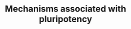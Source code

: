 ---
annotations:
- id: CL:0002248
  parent: stem cell
  type: Cell Type Ontology
  value: pluripotent stem cell
- id: PW:0000650
  parent: signaling pathway
  type: Pathway Ontology
  value: signaling pathway pertinent to development
authors:
- C.Harder
- AlexanderPico
- MaintBot
- Ddigles
- Mkutmon
- Evelo
- Eweitz
description: 'The aim of the PluriNetWork is to give an overview of specific mechanisms
  associated with pluripotency in mouse. Each node represents a gene and its corresponding
  protein product. As stated, we intentionally focused on information flow, neglecting
  reactions, metabolites, intracellular movement of components, and their modifications
  such as protein phosphorylation Each edge can be seen as direct mechanism between
  its nodes. For more information, see Som A, Harder C, Greber B, Siatkowski M, Paudel
  Y, et al. 2010 The PluriNetWork: An Electronic Representation of the Network Underlying
  Pluripotency in Mouse, and Its Applications. PLoS ONE 5(12): e15165. doi:10.1371/journal.pone.0015165
  http://www.plosone.org/article/info%3Adoi%2F10.1371%2Fjournal.pone.0015165  The
  June 2010 PluriNetWork described in the paper can be found at http://www.ibima.med.uni-rostock.de/IBIMA/PluriNetWork/
  . The PluriNetWork at WikiPathWays started with the December 2010 version.'
last-edited: 2022-05-18
organisms:
- Mus musculus
redirect_from:
- /index.php/Pathway:WP1763
- /instance/WP1763
- /instance/WP1763_rr120787
revision: r120787
schema-jsonld:
- '@context': https://schema.org/
  '@id': https://wikipathways.github.io/pathways/WP1763.html
  '@type': Dataset
  creator:
    '@type': Organization
    name: WikiPathways
  description: 'The aim of the PluriNetWork is to give an overview of specific mechanisms
    associated with pluripotency in mouse. Each node represents a gene and its corresponding
    protein product. As stated, we intentionally focused on information flow, neglecting
    reactions, metabolites, intracellular movement of components, and their modifications
    such as protein phosphorylation Each edge can be seen as direct mechanism between
    its nodes. For more information, see Som A, Harder C, Greber B, Siatkowski M,
    Paudel Y, et al. 2010 The PluriNetWork: An Electronic Representation of the Network
    Underlying Pluripotency in Mouse, and Its Applications. PLoS ONE 5(12): e15165.
    doi:10.1371/journal.pone.0015165 http://www.plosone.org/article/info%3Adoi%2F10.1371%2Fjournal.pone.0015165  The
    June 2010 PluriNetWork described in the paper can be found at http://www.ibima.med.uni-rostock.de/IBIMA/PluriNetWork/
    . The PluriNetWork at WikiPathWays started with the December 2010 version.'
  keywords:
  - 1600029D21Rik
  - Acvr1
  - Acvr1b
  - Acvr1c
  - Aes
  - Akt1
  - Apc
  - Arid3b
  - Atf2
  - Atrx
  - Axin1
  - Bcam
  - Bmp4
  - Bmpr2
  - Brca1
  - Cabin1
  - Cad
  - Carm1
  - Casp3
  - Ccnd1
  - Cd44
  - Cdc73
  - Cdh1
  - Cdk2
  - Cdk2ap1
  - Cdkn1a
  - Cdkn2a
  - Cdx2
  - Cer1
  - Chd4
  - Creb1
  - Crebbp
  - Ctbp1
  - Ctbp2
  - Ctcf
  - Ctnnb1
  - Ctr9
  - Cubn
  - Dazl
  - Ddb1
  - Dffa
  - Dgka
  - Dhx9
  - Dkk1
  - Dnmt1
  - Dnmt3a
  - Dnmt3b
  - Dnmt3l
  - Dppa4
  - Dpysl2
  - Dvl1
  - E130012A19Rik
  - Eed
  - Ehmt1
  - Ehmt2
  - Ep300
  - Ep400
  - Eras
  - Ercc5
  - Esrrb
  - Etv5
  - Ewsr1
  - Ezh1
  - Ezh2
  - Fam129a
  - Fbxo15
  - Fgf4
  - Fgf5
  - Fgfr1
  - Fos
  - Foxd3
  - Frap1
  - Fzd1
  - Gab1
  - Gadd45a
  - Gadd45gip1
  - Gata6
  - Gatad2a
  - Gatad2b
  - Gbx2
  - Gdf9
  - Grb2
  - Grsf1
  - Gsk3b
  - H3f3a
  - Hand2
  - Hcfc1
  - Hck
  - Hdac1
  - Hdac2
  - Hdac4
  - Hells
  - Hif1a
  - Hira
  - Hnrnpu
  - Hras1
  - Icam1
  - Id1
  - Igfbp3
  - Il6st
  - Inhbb
  - Ins1
  - Insr
  - Ipo7
  - Ipo9
  - Irs1
  - Itgb1
  - Jak1
  - Jarid2
  - Kat5
  - Kdm1a
  - Kdm3a
  - Kdm4c
  - Kdm5c
  - Kdm6a
  - Kdm6b
  - Klf2
  - Klf4
  - Klf5
  - Kpna2
  - Kpnb1
  - Lef1
  - Lefty1
  - Leo1
  - Lif
  - Lifr
  - Lrp5
  - Lyar
  - Map2k1
  - Mapk1
  - Mapk3
  - Mbd2
  - Mbd3
  - Mdm2
  - Med12
  - Mef2c
  - Mef2d
  - Mitf
  - Mll2
  - Mpl
  - Mta1
  - Mta2
  - Mtf2
  - Mybl2
  - Myc
  - Mycn
  - Myod1
  - Nacc1
  - Nanog
  - Ncl
  - Ncoa1
  - Nedd4l
  - Nfkb1
  - Nkd1
  - Nme2
  - Nobox
  - Nodal
  - Notch1
  - Nppb
  - Npr1
  - Nr0b1
  - Nr2c1
  - Nr2f1
  - Nr2f2
  - Nr2f6
  - Nr5a2
  - Nr6a1
  - Ocln
  - Ogt
  - Otx2
  - P4ha1
  - Paf1
  - Parp1
  - Pax6
  - Pbrm1
  - Perp
  - Phc1
  - Phf17
  - Pias2
  - Pias4
  - Pik3cd
  - Pim1
  - Pim3
  - Pin1
  - Pml
  - Pou2f1
  - Pou5f1
  - Ppp2r1a
  - Prkaca
  - Prkcc
  - Psen1
  - Pten
  - Ptpn11
  - Ptprs
  - Raf1
  - Rbbp4
  - Rbbp7
  - Rbl2
  - Rbpj
  - Rcn2
  - Rcor2
  - Rel
  - Rela
  - Relb
  - Rest
  - Rif1
  - Rnf2
  - Rock1
  - Rock2
  - Rras
  - Rtn4r
  - Rybp
  - Sall1
  - Sall3
  - Sall4
  - Satb1
  - Satb2
  - Setdb1
  - Sf1
  - Sgk1
  - Shh
  - Sin3a
  - Smad1
  - Smad2
  - Smad3
  - Smad4
  - Smad7
  - Smarca2
  - Smarca4
  - Smarca5
  - Smarcad1
  - Smarcc1
  - Smo
  - Smurf1
  - Socs1
  - Sos1
  - Sox2
  - Sp1
  - Sp3
  - Spp1
  - Ssrp1
  - Stat3
  - Stk40
  - Sumo1
  - Suz12
  - T
  - Tbx3
  - Tcf3
  - Tcf7
  - Tcfap2a
  - Tcfap2c
  - Tcfcp2l1
  - Tcfe3
  - Tcfeb
  - Tcl1
  - Terf2
  - Tert
  - Tet1
  - Tgfb1
  - Tgfbr1
  - Thap11
  - Tle2
  - Tle4
  - Tpo
  - Trim24
  - Trim28
  - Trim33
  - Trp53
  - Tsix
  - Twist1
  - Ube2i
  - Uhrf1
  - Usp7
  - Utf1
  - Wdr61
  - Wnt3a
  - Wnt5a
  - Wwp2
  - Xist
  - Xite
  - Xpo4
  - Yy1
  - Zfp143
  - Zfp219
  - Zfp281
  - Zfp42
  - Zfp57
  - Zfx
  - Zic2
  - Zic3
  - Zmym2
  - Zscan10
  license: CC0
  name: Mechanisms associated with pluripotency
seo: CreativeWork
title: Mechanisms associated with pluripotency
wpid: WP1763
---